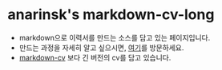 # anarinsk's markdown-cv-long

- markdown으로 이력서를 만드는 소스를 담고 있는 페이지입니다. 
- 만드는 과정을 자세히 알고 싶으시면, [여기](https://anarinsk.github.io/lostineconomics_quarto/posts/computer-tool/2022-05-10-how-to-make-cv.html)를 방문하세요. 
- [markdown-cv](https://github.com/anarinsk/markdown-cv) 보다 긴 버전의 cv를 담고 있습니다. 
